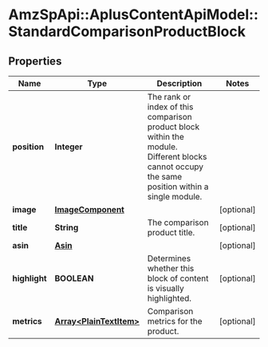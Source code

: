 # AmzSpApi::AplusContentApiModel::StandardComparisonProductBlock

## Properties
Name | Type | Description | Notes
------------ | ------------- | ------------- | -------------
**position** | **Integer** | The rank or index of this comparison product block within the module. Different blocks cannot occupy the same position within a single module. | 
**image** | [**ImageComponent**](ImageComponent.md) |  | [optional] 
**title** | **String** | The comparison product title. | [optional] 
**asin** | [**Asin**](Asin.md) |  | [optional] 
**highlight** | **BOOLEAN** | Determines whether this block of content is visually highlighted. | [optional] 
**metrics** | [**Array&lt;PlainTextItem&gt;**](PlainTextItem.md) | Comparison metrics for the product. | [optional] 

